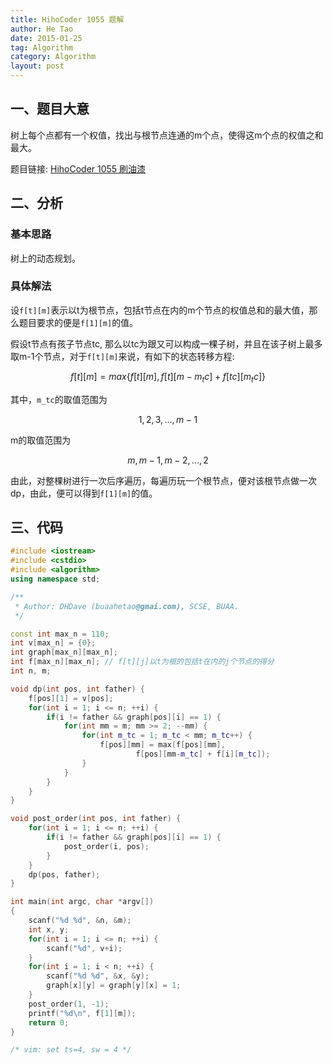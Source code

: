 ```yaml
---
title: HihoCoder 1055 题解
author: He Tao
date: 2015-01-25
tag: Algorithm
category: Algorithm
layout: post
---
```


一、题目大意
------------

树上每个点都有一个权值，找出与根节点连通的m个点，使得这m个点的权值之和最大。

题目链接: [HihoCoder 1055 刷油漆](http://hihocoder.com/problemset/problem/1055)

二、分析
---------

### 基本思路

树上的动态规划。

<!--more-->

### 具体解法

设`f[t][m]`表示以t为根节点，包括t节点在内的m个节点的权值总和的最大值，那么题目要求的便是`f[1][m]`的值。

假设t节点有孩子节点tc, 那么以tc为跟又可以构成一棵子树，并且在该子树上最多取m-1个节点，对于`f[t][m]`来说，有如下的状态转移方程:

$$ f[t][m] = max\{f[t][m], f[t][m-m_tc]+f[tc][m_tc]\} $$

其中，`m_tc`的取值范围为

$$ 1, 2, 3, ..., m-1 $$

m的取值范围为

$$ m, m-1, m-2, ..., 2 $$

由此，对整棵树进行一次后序遍历，每遍历玩一个根节点，便对该根节点做一次dp，由此，便可以得到`f[1][m]`的值。

三、代码
--------

```cpp
#include <iostream>
#include <cstdio>
#include <algorithm>
using namespace std;

/**
 * Author: DHDave (buaahetao@gmai.com), SCSE, BUAA.
 */

const int max_n = 110;
int v[max_n] = {0};
int graph[max_n][max_n];
int f[max_n][max_n]; // f[t][j]以t为根的包括t在内的j个节点的得分
int n, m;

void dp(int pos, int father) {
    f[pos][1] = v[pos];
    for(int i = 1; i <= n; ++i) {
        if(i != father && graph[pos][i] == 1) {
            for(int mm = m; mm >= 2; --mm) {
                for(int m_tc = 1; m_tc < mm; m_tc++) {
                    f[pos][mm] = max(f[pos][mm], 
                            f[pos][mm-m_tc] + f[i][m_tc]);
                }
            }
        }
    }
}

void post_order(int pos, int father) {
    for(int i = 1; i <= n; ++i) {
        if(i != father && graph[pos][i] == 1) {
            post_order(i, pos);
        }
    }
    dp(pos, father);
}

int main(int argc, char *argv[])
{
	scanf("%d %d", &n, &m);
    int x, y;
    for(int i = 1; i <= n; ++i) {
        scanf("%d", v+i);
    }
    for(int i = 1; i < n; ++i) {
        scanf("%d %d", &x, &y);
        graph[x][y] = graph[y][x] = 1;
    }
    post_order(1, -1);
    printf("%d\n", f[1][m]);
	return 0;
}

/* vim: set ts=4, sw = 4 */
```
